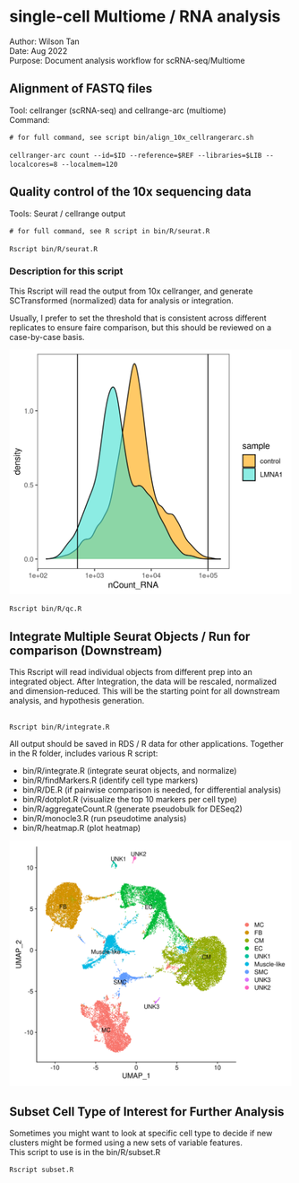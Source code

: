 # single-cell Multiome / RNA analysis  
Author: Wilson Tan  
Date: Aug 2022  
Purpose: Document analysis workflow for scRNA-seq/Multiome  

  
## Alignment of FASTQ files  
Tool: cellranger (scRNA-seq) and cellrange-arc (multiome)  
Command:  
```
# for full command, see script bin/align_10x_cellrangerarc.sh

cellranger-arc count --id=$ID --reference=$REF --libraries=$LIB --localcores=8 --localmem=120

```  

  
## Quality control of the 10x sequencing data  
Tools: Seurat / cellrange output  
```
# for full command, see R script in bin/R/seurat.R

Rscript bin/R/seurat.R  

```  

### Description for this script  
This Rscript will read the output from 10x cellranger, and generate SCTransformed (normalized) data for analysis or integration.  

Usually, I prefer to set the threshold that is consistent across different replicates to ensure faire comparison, but this should be reviewed on a case-by-case basis.  

  
![Example QC of scRNA data](/images/QC.png)  
  
```  
Rscript bin/R/qc.R
```  
  
  
## Integrate Multiple Seurat Objects / Run for comparison (Downstream)  
This Rscript will read individual objects from different prep into an integrated object. After Integration, the data will be rescaled, normalized and dimension-reduced. This will be the starting point for all downstream analysis, and hypothesis generation.  

```  

Rscript bin/R/integrate.R

```  
  
All output should be saved in RDS / R data for other applications. Together in the R folder, includes various R script:  
- bin/R/integrate.R (integrate seurat objects, and normalize)  
- bin/R/findMarkers.R (identify cell type markers)  
- bin/R/DE.R (if pairwise comparison is needed, for differential analysis)  
- bin/R/dotplot.R (visualize the top 10 markers per cell type)  
- bin/R/aggregateCount.R (generate pseudobulk for DESeq2)  
- bin/R/monocle3.R (run pseudotime analysis)  
- bin/R/heatmap.R (plot heatmap)  
  
![Example QC of scRNA data](/images/UMAP.png)  



## Subset Cell Type of Interest for Further Analysis  
Sometimes you might want to look at specific cell type to decide if new clusters might be formed using a new sets of variable features.  
This script to use is in the bin/R/subset.R  
```  
Rscript subset.R
```    

